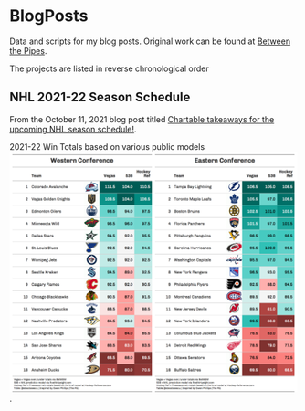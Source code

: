 # BlogPosts
Data and scripts for my blog posts. Original work can be found at [Between the Pipes](https://betweenpipes.wordpress.com/).

The projects are listed in reverse chronological order

NHL 2021-22 Season Schedule
------------

From the October 11, 2021 blog post titled [Chartable takeaways for the upcoming NHL season schedule!](https://betweenpipes.wordpress.com/2021/10/11/chartable-takeaways-for-the-upcoming-nhl-season-schedule/).

2021-22 Win Totals based on various public models![This one was generated as of Matchweek 9](https://raw.githubusercontent.com/steodose/BlogPosts/master/NHL%202022/win_totals_2021_22.png).

